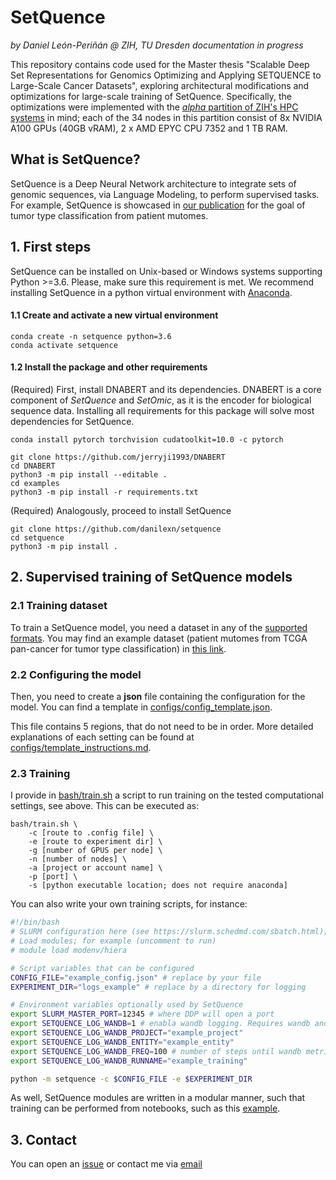 # SetQuence
*by Daniel León-Periñán @ ZIH, TU Dresden*
*documentation in progress*

This repository contains code used for the Master thesis "Scalable Deep Set Representations for Genomics Optimizing and Applying SETQUENCE to Large-Scale Cancer Datasets", exploring architectural modifications and optimizations for large-scale training of SetQuence. Specifically, the optimizations were implemented with the [*alpha* partition of ZIH's HPC systems](https://doc.zih.tu-dresden.de/jobs_and_resources/alpha_centauri/) in mind; each of the 34 nodes in this partition consist of 8x NVIDIA A100 GPUs (40GB vRAM), 2 x AMD EPYC CPU 7352 and 1 TB RAM.

## What is SetQuence?
SetQuence is a Deep Neural Network architecture to integrate sets of genomic sequences, via Language Modeling, to perform supervised tasks. For example, SetQuence is showcased in [our publication](https://ieeexplore.ieee.org/document/9863058/) for the goal of tumor type classification from patient mutomes.

## 1. First steps
SetQuence can be installed on Unix-based or Windows systems supporting Python >=3.6. Please, make sure this requirement is met. We recommend installing SetQuence in a python virtual environment with [Anaconda](https://docs.anaconda.com/anaconda/install/linux/).

#### 1.1 Create and activate a new virtual environment

```
conda create -n setquence python=3.6
conda activate setquence
```

#### 1.2 Install the package and other requirements

(Required) First, install DNABERT and its dependencies. DNABERT is a core component of _SetQuence_ and _SetOmic_, as it is the encoder for biological sequence data. Installing all requirements for this package will solve most dependencies for SetQuence.

```
conda install pytorch torchvision cudatoolkit=10.0 -c pytorch

git clone https://github.com/jerryji1993/DNABERT
cd DNABERT
python3 -m pip install --editable .
cd examples
python3 -m pip install -r requirements.txt
```

(Required) Analogously, proceed to install SetQuence

```
git clone https://github.com/danilexn/setquence
cd setquence
python3 -m pip install .
```

## 2. Supervised training of SetQuence models
### 2.1 Training dataset
To train a SetQuence model, you need a dataset in any of the [supported formats](). You may find an example dataset (patient mutomes from TCGA pan-cancer for tumor type classification) in [this link](https://drive.google.com/drive/folders/112uxBhJ2XHxruYcVkxhm5qTizyUaME6y).

### 2.2 Configuring the model
Then, you need to create a **json** file containing the configuration for the model. You can find a template in [configs/config_template.json](https://github.com/danilexn/setquence/blob/main/configs/config_template.json). 

This file contains 5 regions, that do not need to be in order. More detailed explanations of each setting can be found at [configs/template_instructions.md](https://github.com/danilexn/setquence/blob/main/configs/template_instructions.md). 

### 2.3 Training
I provide in [bash/train.sh](https://github.com/danilexn/setquence/blob/main/bash/train.sh) a script to run training on the tested computational settings, see above. This can be executed as:

```
bash/train.sh \
    -c [route to .config file] \
    -e [route to experiment dir] \
    -g [number of GPUS per node] \
    -n [number of nodes] \
    -a [project or account name] \
    -p [port] \
    -s [python executable location; does not require anaconda]
```

You can also write your own training scripts, for instance:
```bash
#!/bin/bash
# SLURM configuration here (see https://slurm.schedmd.com/sbatch.html); for example:
# Load modules; for example (uncomment to run)
# module load modenv/hiera 

# Script variables that can be configured
CONFIG_FILE="example_config.json" # replace by your file
EXPERIMENT_DIR="logs_example" # replace by a directory for logging

# Environment variables optionally used by SetQuence
export SLURM_MASTER_PORT=12345 # where DDP will open a port
export SETQUENCE_LOG_WANDB=1 # enabla wandb logging. Requires wandb and configuring and account
export SETQUENCE_LOG_WANDB_PROJECT="example_project"
export SETQUENCE_LOG_WANDB_ENTITY="example_entity"
export SETQUENCE_LOG_WANDB_FREQ=100 # number of steps until wandb metrics are updated
export SETQUENCE_LOG_WANDB_RUNNAME="example_training"

python -m setquence -c $CONFIG_FILE -e $EXPERIMENT_DIR
```

As well, SetQuence modules are written in a modular manner, such that training can be performed from notebooks, such as this [example](https://github.com/danilexn/setquence/blob/main/notebooks/train_example.ipynb).


## 3. Contact
You can open an [issue](https://github.com/danilexn/setquence/issues/new/choose) or contact me via [email](mailto://daniel.leon-perinan@mailbox.tu-dresden.de)
